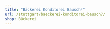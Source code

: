```yaml
---
title: "Bäckerei Konditorei Bausch⁷"
url: /stuttgart/baeckerei-konditorei-bausch7/
shop: Bäckerei
---
```

